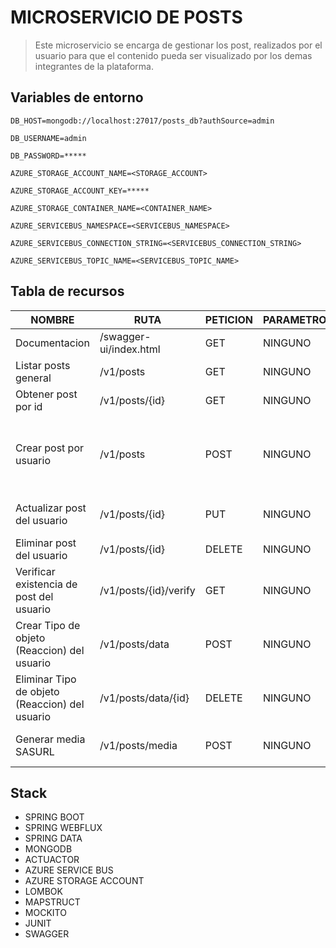 # MICROSERVICIO DE POSTS
> Este microservicio se encarga de gestionar los post, realizados por el usuario para que el contenido 
> pueda ser visualizado por los demas integrantes de la plataforma.

## Variables de entorno
```
DB_HOST=mongodb://localhost:27017/posts_db?authSource=admin
```
```
DB_USERNAME=admin
```
```
DB_PASSWORD=*****
```
```
AZURE_STORAGE_ACCOUNT_NAME=<STORAGE_ACCOUNT>
```
```
AZURE_STORAGE_ACCOUNT_KEY=*****
```
```
AZURE_STORAGE_CONTAINER_NAME=<CONTAINER_NAME>
```
```
AZURE_SERVICEBUS_NAMESPACE=<SERVICEBUS_NAMESPACE>
```
```
AZURE_SERVICEBUS_CONNECTION_STRING=<SERVICEBUS_CONNECTION_STRING>
```
```
AZURE_SERVICEBUS_TOPIC_NAME=<SERVICEBUS_TOPIC_NAME>
```

## Tabla de recursos 
| NOMBRE                                        | RUTA                    | PETICION | PARAMETROS | CUERPO                                                                                                                                       | 
|-----------------------------------------------|-------------------------|----------|------------|----------------------------------------------------------------------------------------------------------------------------------------------|
| Documentacion                                 | /swagger-ui/index.html  | GET      | NINGUNO    | NINGUNO                                                                                                                                      |
| Listar posts general                          | /v1/posts               | GET      | NINGUNO    | NINGUNO                                                                                                                                      |
| Obtener post por id                           | /v1/posts/{id}          | GET      | NINGUNO    | NINGUNO                                                                                                                                      |
| Crear post por usuario                        | /v1/posts               | POST     | NINGUNO    | {<br/>"content":"Nuevo Post"<br/>"media":[{<br/>"type":"IMAGE",<br/>"url":"https://<storage>.blob.core.windows.net/posts/imagen.jpg"}]<br/>} |
| Actualizar post del usuario                   | /v1/posts/{id}          | PUT      | NINGUNO    | {<br/>"content":"Post editado"<br/>}                                                                                                         |
| Eliminar post del usuario                     | /v1/posts/{id}          | DELETE   | NINGUNO    | NINGUNO                                                                                                                                      |
| Verificar existencia de post del usuario      | /v1/posts/{id}/verify   | GET      | NINGUNO    | NINGUNO                                                                                                                                      |
| Crear Tipo de objeto (Reaccion) del usuario   | /v1/posts/data          | POST     | NINGUNO    | {<br/>"postId":"6804498d871f48237c0f5e40",<br/> "typeTarget":"LIKE"<br/>}                                                                    |
| Eliminar Tipo de objeto (Reaccion) del usuario | /v1/posts/data/{id}     | DELETE   | NINGUNO    | NINGUNO                                                                                                                                      |
| Generar media SASURL                          | /v1/posts/media         | POST     | NINGUNO    | {<br/>"filenames":["image.jpg"]<br/>}                                                                                                        |

## Stack
* SPRING BOOT
* SPRING WEBFLUX
* SPRING DATA
* MONGODB
* ACTUACTOR
* AZURE SERVICE BUS
* AZURE STORAGE ACCOUNT
* LOMBOK
* MAPSTRUCT
* MOCKITO
* JUNIT
* SWAGGER